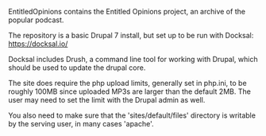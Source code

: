 EntitledOpinions contains the Entitled Opinions project, an archive of the popular podcast. 

The repository is a basic Drupal 7 install, but set up to be run with Docksal: https://docksal.io/

Docksal includes Drush, a command line tool for working with Drupal, which should be used to update the drupal core. 

The site does require the php upload limits, generally set in php.ini, to be roughly 100MB since uploaded MP3s are larger than the default 2MB. The user may need to set the limit with the Drupal admin as well. 

You also need to make sure that the 'sites/default/files' directory is writable by the serving user, in many cases 'apache'.
